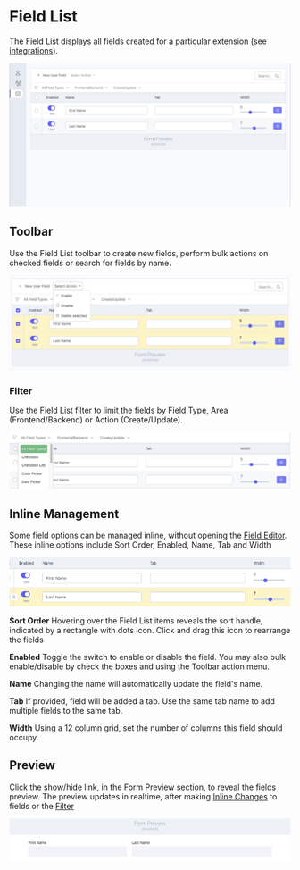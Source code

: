 # Field List
The Field List displays all fields created for a particular extension (see [integrations](/attributize/integrations/)).

![Field Editor](./images/usage-list.jpg 'List')

## Toolbar
Use the Field List toolbar to create new fields, perform bulk actions on checked fields or search for fields by name.

![Field Editor](./images/usage-toolbar.jpg 'Toolbar')

### Filter
Use the Field List filter to limit the fields by Field Type, Area (Frontend/Backend) or Action (Create/Update).

![Field Editor](./images/usage-filter.jpg 'Toolbar')

## Inline Management
Some field options can be managed inline, without opening the [Field Editor](/attributize/usage/editor).  These inline options include Sort Order, Enabled, Name, Tab and Width

![Field Editor](./images/usage-inline-management.jpg 'Toolbar')


**Sort Order**
Hovering over the Field List items reveals the sort handle, indicated by a rectangle with dots icon.  Click and drag this icon to rearrange the fields

**Enabled**
Toggle the switch to enable or disable the field.  You may also bulk enable/disable by check the boxes and using the Toolbar action menu.

**Name**
Changing the name will automatically update the field's name.

**Tab**
If provided, field will be added a tab.  Use the same tab name to add multiple fields to the same tab.

**Width**
Using a 12 column grid, set the number of columns this field should occupy.

## Preview

Click the show/hide link, in the Form Preview section, to reveal the fields preview.  The preview updates in realtime, after making [Inline Changes](#inline-management) to fields or the [Filter](#filter)

![Field Editor](./images/usage-preview.jpg 'Toolbar')
